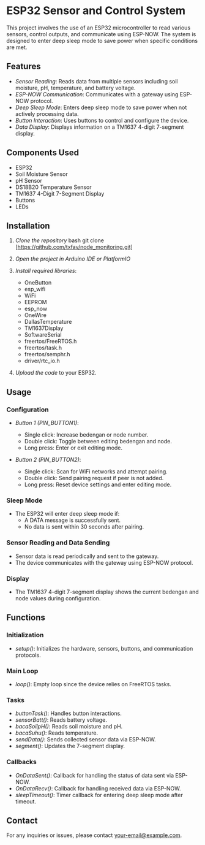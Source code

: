 # ESP32 Sensor and Control System

This project involves the use of an ESP32 microcontroller to read various sensors, control outputs, and communicate using ESP-NOW. The system is designed to enter deep sleep mode to save power when specific conditions are met.

## Features

- *Sensor Reading*: Reads data from multiple sensors including soil moisture, pH, temperature, and battery voltage.
- *ESP-NOW Communication*: Communicates with a gateway using ESP-NOW protocol.
- *Deep Sleep Mode*: Enters deep sleep mode to save power when not actively processing data.
- *Button Interaction*: Uses buttons to control and configure the device.
- *Data Display*: Displays information on a TM1637 4-digit 7-segment display.

## Components Used

- ESP32
- Soil Moisture Sensor
- pH Sensor
- DS18B20 Temperature Sensor
- TM1637 4-Digit 7-Segment Display
- Buttons
- LEDs

## Installation

1. *Clone the repository*
    bash
    git clone [https://github.com/txfav/node_monitoring.git]
    
2. *Open the project in Arduino IDE or PlatformIO*

3. *Install required libraries*:
    - OneButton
    - esp_wifi
    - WiFi
    - EEPROM
    - esp_now
    - OneWire
    - DallasTemperature
    - TM1637Display
    - SoftwareSerial
    - freertos/FreeRTOS.h
    - freertos/task.h
    - freertos/semphr.h
    - driver/rtc_io.h

4. *Upload the code* to your ESP32.

## Usage

### Configuration

- *Button 1 (PIN_BUTTON1)*:
  - Single click: Increase bedengan or node number.
  - Double click: Toggle between editing bedengan and node.
  - Long press: Enter or exit editing mode.

- *Button 2 (PIN_BUTTON2)*:
  - Single click: Scan for WiFi networks and attempt pairing.
  - Double click: Send pairing request if peer is not added.
  - Long press: Reset device settings and enter editing mode.

### Sleep Mode

- The ESP32 will enter deep sleep mode if:
  - A DATA message is successfully sent.
  - No data is sent within 30 seconds after pairing.

### Sensor Reading and Data Sending

- Sensor data is read periodically and sent to the gateway.
- The device communicates with the gateway using ESP-NOW protocol.

### Display

- The TM1637 4-digit 7-segment display shows the current bedengan and node values during configuration.

## Functions

### Initialization

- *setup()*: Initializes the hardware, sensors, buttons, and communication protocols.

### Main Loop

- *loop()*: Empty loop since the device relies on FreeRTOS tasks.

### Tasks

- *buttonTask()*: Handles button interactions.
- *sensorBatt()*: Reads battery voltage.
- *bacaSoilpH()*: Reads soil moisture and pH.
- *bacaSuhu()*: Reads temperature.
- *sendData()*: Sends collected sensor data via ESP-NOW.
- *segment()*: Updates the 7-segment display.

### Callbacks

- *OnDataSent()*: Callback for handling the status of data sent via ESP-NOW.
- *OnDataRecv()*: Callback for handling received data via ESP-NOW.
- *sleepTimeout()*: Timer callback for entering deep sleep mode after timeout.



## Contact

For any inquiries or issues, please contact [your-email@example.com](mailto:faisal.aviva12@gmail.com).

